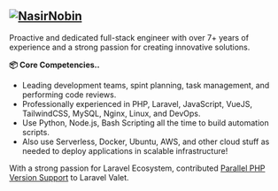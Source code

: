 ## [![NasirNobin](https://readme-typing-svg.herokuapp.com?size=24&duration=3000&color=0093F7&background=18FF0000&vCenter=true&height=25&lines=👋+Hi!+This+is+@NasirNobin)](https://twitter.com/NasirNobin)

Proactive and dedicated full-stack engineer with over 7+ years of experience and a strong passion for creating innovative solutions.

**📦 Core Competencies..**
- Leading development teams, spint planning, task management, and performing code reviews.
- Professionally experienced in PHP, Laravel, JavaScript, VueJS, TailwindCSS, MySQL, Nginx, Linux, and DevOps.
- Use Python, Node.js, Bash Scripting all the time to build automation scripts.
- Also use Serverless, Docker, Ubuntu, AWS, and other cloud stuff as needed to deploy applications in scalable infrastructure!

With a strong passion for Laravel Ecosystem, contributed [Parallel PHP Version Support](https://github.com/laravel/valet/pull/1192) to Laravel Valet.
